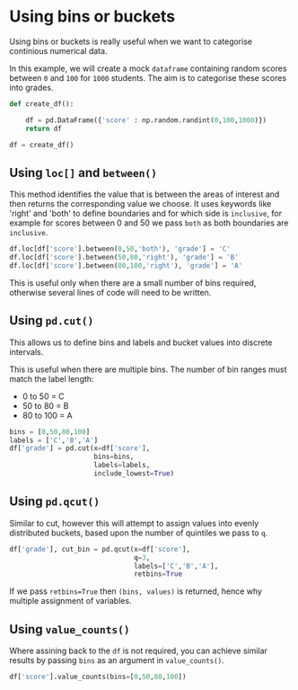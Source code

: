 # Using bins or buckets

Using bins or buckets is really useful when we want to categorise continious numerical data.

In this example, we will create a mock `dataframe` containing random scores between `0` and `100` for `1000` students. The aim is to categorise these scores into grades.

```python
def create_df():

    df = pd.DataFrame({'score' : np.random.randint(0,100,1000)})
    return df

df = create_df()
```

## Using `loc[]` and `between()`

This method identifies the value that is between the areas of interest and then returns the corresponding value we choose. It uses keywords like 'right' and 'both' to define boundaries and for which side is `inclusive`, for example for scores between 0 and 50 we pass `both` as both boundaries are `inclusive`.

```python
df.loc[df['score'].between(0,50,'both'), 'grade'] = 'C'
df.loc[df['score'].between(50,80,'right'), 'grade'] = 'B'
df.loc[df['score'].between(80,100,'right'), 'grade'] = 'A'
```

This is useful only when there are a small number of bins required, otherwise several lines of code will need to be written.

## Using `pd.cut()`

This allows us to define bins and labels and bucket values into discrete intervals.

This is useful when there are multiple bins. The number of bin ranges must match the label length:

- 0 to 50 = C
- 50 to 80 = B
- 80 to 100 = A

```python
bins = [0,50,80,100]
labels = ['C','B','A']
df['grade'] = pd.cut(x=df['score'], 
                     bins=bins, 
                     labels=labels, 
                     include_lowest=True)
```

## Using `pd.qcut()`

Similar to cut, however this will attempt to assign values into evenly distributed buckets, based upon the number of quintiles we pass to `q`.

```python
df['grade'], cut_bin = pd.qcut(x=df['score'],
                               q=3,
                               labels=['C','B','A'],
                               retbins=True
```

If we pass `retbins=True` then `(bins, values)` is returned, hence why multiple assignment of variables.

## Using `value_counts()`

Where assining back to the `df` is not required, you can achieve similar results by passing `bins` as an argument in `value_counts()`.

```python
df['score'].value_counts(bins=[0,50,80,100])
```
